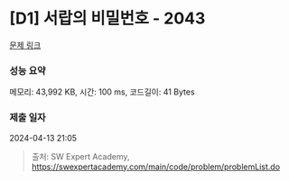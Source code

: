 # [D1] 서랍의 비밀번호 - 2043 

[문제 링크](https://swexpertacademy.com/main/code/problem/problemDetail.do?contestProbId=AV5QJ_8KAx8DFAUq) 

### 성능 요약

메모리: 43,992 KB, 시간: 100 ms, 코드길이: 41 Bytes

### 제출 일자

2024-04-13 21:05



> 출처: SW Expert Academy, https://swexpertacademy.com/main/code/problem/problemList.do
